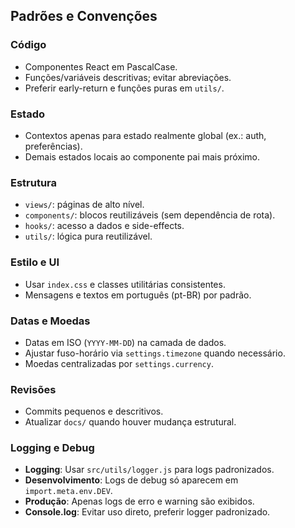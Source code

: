 ## Padrões e Convenções

### Código
- Componentes React em PascalCase.
- Funções/variáveis descritivas; evitar abreviações.
- Preferir early-return e funções puras em `utils/`.

### Estado
- Contextos apenas para estado realmente global (ex.: auth, preferências).
- Demais estados locais ao componente pai mais próximo.

### Estrutura
- `views/`: páginas de alto nível.
- `components/`: blocos reutilizáveis (sem dependência de rota).
- `hooks/`: acesso a dados e side-effects.
- `utils/`: lógica pura reutilizável.

### Estilo e UI
- Usar `index.css` e classes utilitárias consistentes.
- Mensagens e textos em português (pt-BR) por padrão.

### Datas e Moedas
- Datas em ISO (`YYYY-MM-DD`) na camada de dados.
- Ajustar fuso-horário via `settings.timezone` quando necessário.
- Moedas centralizadas por `settings.currency`.

### Revisões
- Commits pequenos e descritivos.
- Atualizar `docs/` quando houver mudança estrutural.

### Logging e Debug
- **Logging**: Usar `src/utils/logger.js` para logs padronizados.
- **Desenvolvimento**: Logs de debug só aparecem em `import.meta.env.DEV`.
- **Produção**: Apenas logs de erro e warning são exibidos.
- **Console.log**: Evitar uso direto, preferir logger padronizado.
